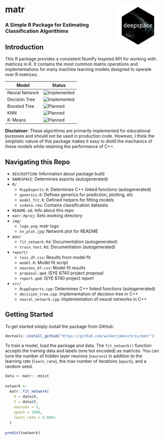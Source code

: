 # matr <img src='img/logo.png' align="right" height="140" />

###  A Simple R Package for Estimating Classification Algorithims

## Introduction

This R package provides a consistent NumPy inspired API for working with.
matrices in R. It contains the most common matrix operations and implementations
for many machine learning models designed to operate over R matrices.

| Model | Status |
| ----- | ------ |
| Neural Network | ![Implemented](https://img.shields.io/badge/Implemented-green) |
| Decision Tree | ![Implemented](https://img.shields.io/badge/Implemented-green) |
| Boosted Tree | ![Planned](https://img.shields.io/badge/Planned-red)
| KNN | ![Planned](https://img.shields.io/badge/Planned-red)
| K-Means | ![Planned](https://img.shields.io/badge/Planned-red)

**Disclaimer:** These algorithms are primarily implemented for educational
purposes and should not be used in production code. However, I think the
simplistic nature of this  package makes it easy to distill the mechanics of
these models while retaining the performance of C++.

## Navigating this Repo

* `DESCRIPTION`: Information about package build
* `NAMESPACE`: Determines exports (autogenerated)
* `R/`
  * `RcppExports.R`: Determines C++ linked functions (autogenerated)
  * `generics.R`: Defines generics for prediction, plotting, etc
  * `model_fit.R`: Defined helpers for fitting models
  * `ssdata.rda`: Contains classification datasets
* `README.md`: Info about this repo
* `matr.Rproj`: Sets working directory
* `img/`
  * `logo.png`: matr logo
  * `nn_plot.jpg`: Network plot for README
* `man/`
  * `fit_network.Rd`: Documentation (autogenerated)
  * `train_test.Rd`: Documentation (autogenerated)
* `report/`
  * `loss_df.csv`: Results from model fit
  * `model.R`: Model fit script
  * `neurons_df.csv`: Model fit results
  * `proposal.qmd`: ISYE 6740 project proposal
  * `report.qmd`: ISYE 6740 project report
* `src/`
  * `RcppExports.cpp`: Determines C++ linked functions (autogenerated)
  * `decision_tree.cpp`: Implementation of decision tree in C++
  * `neural_network.cpp`: Implementation of neural networks in C++

## Getting Started

To get started simply install the package from GitHub:

```r
devtools::install_github("https://github.com/walkerjameschris/matr")
```

To train a model, load the package and data. The `fit_network()` function
accepts the training data and labels (one hot encoded) as matrices. You can tune
the number of hidden layer neurons (`neurons`) in addition to the learning rate
(`learn_rate`), the max number of iterations (`epoch`), and a random seed.

```r
data <- matr:::mnist

network <-
  matr::fit_network(
    X = data$X,
    Y = data$Y,
    neurons = 5,
    epoch = 1000,
    learn_rate = 0.0001
  )

predict(network)
```
